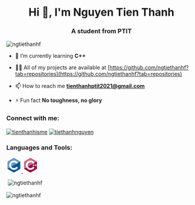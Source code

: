 <h1 align="center">Hi 👋, I'm Nguyen Tien Thanh</h1>
<h3 align="center">A student from PTIT</h3>

<p align="left"> <img src="https://komarev.com/ghpvc/?username=ngtiethanhf&label=Profile%20views&color=0e75b6&style=flat" alt="ngtiethanhf" /> </p>

- 🌱 I’m currently learning **C++**

- 👨‍💻 All of my projects are available at [https://github.com/ngtiethanhf?tab=repositories](https://github.com/ngtiethanhf?tab=repositories)

- 📫 How to reach me **tienthanhptit2021@gmail.com**

- ⚡ Fun fact **No toughness, no glory**

<h3 align="left">Connect with me:</h3>
<p align="left">
<a href="https://fb.com/tienthanhisme" target="blank"><img align="center" src="https://raw.githubusercontent.com/rahuldkjain/github-profile-readme-generator/master/src/images/icons/Social/facebook.svg" alt="tienthanhisme" height="30" width="40" /></a>
<a href="https://www.hackerrank.com/tiethanhnguyen" target="blank"><img align="center" src="https://raw.githubusercontent.com/rahuldkjain/github-profile-readme-generator/master/src/images/icons/Social/hackerrank.svg" alt="tiethanhnguyen" height="30" width="40" /></a>
</p>

<h3 align="left">Languages and Tools:</h3>
<p align="left"> <a href="https://www.cprogramming.com/" target="_blank" rel="noreferrer"> <img src="https://raw.githubusercontent.com/devicons/devicon/master/icons/c/c-original.svg" alt="c" width="40" height="40"/> </a> <a href="https://www.w3schools.com/cpp/" target="_blank" rel="noreferrer"> <img src="https://raw.githubusercontent.com/devicons/devicon/master/icons/cplusplus/cplusplus-original.svg" alt="cplusplus" width="40" height="40"/> </a> </p>

<p>&nbsp;<img align="center" src="https://github-readme-stats.vercel.app/api?username=ngtiethanhf&show_icons=true&locale=en" alt="ngtiethanhf" /></p>

<p><img align="center" src="https://github-readme-streak-stats.herokuapp.com/?user=ngtiethanhf&" alt="ngtiethanhf" /></p>
